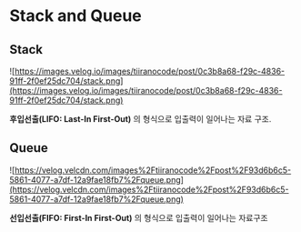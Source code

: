 # **Stack and Queue**

## **Stack**

![https://images.velog.io/images/tiiranocode/post/0c3b8a68-f29c-4836-91ff-2f0ef25dc704/stack.png](https://images.velog.io/images/tiiranocode/post/0c3b8a68-f29c-4836-91ff-2f0ef25dc704/stack.png)

**후입선출(LIFO: Last-In First-Out)** 의 형식으로 입출력이 일어나는 자료 구조.

## **Queue**

![https://velog.velcdn.com/images%2Ftiiranocode%2Fpost%2F93d6b6c5-5861-4077-a7df-12a9fae18fb7%2Fqueue.png](https://velog.velcdn.com/images%2Ftiiranocode%2Fpost%2F93d6b6c5-5861-4077-a7df-12a9fae18fb7%2Fqueue.png)

**선입선출(FIFO: First-In First-Out)** 의 형식으로 입출력이 일어나는 자료구조
